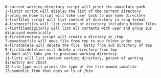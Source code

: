 ~~~~~~~~~~~~~~~~~~~~~~~~~~~~~~~~~~~~~~~~~~~~~~~~~~~~~~~~~~~~~~~~~~~~~~~~~~~~~~~
0-current_working_directory script will print the abosolute path
1-listit script will display the list of the current directory
2-bring_me_home script will take user back to use home directory
3-listfiles script will list content of directory in long format
4-listmorefiles will list content of directory including hidden files
5-listfilesdigitonly will list all contents with user and group IDs displayed numerically
6-firstdirectory script will create a dirctory in /tmp
7-movethatfile will move file from tmp to sub folder under tmp
8-firstdelete will delete the file  betty from sub directory of tmp
9-firstdirdeletion will delete a directory from tmp
10-back will take you to previous working directory
11-lists will list content working directory, parent of working directory and /boot
12-file_type will prints the type of the file named iamafile
13-symbolic_link that does an ls of /bin											
~~~~~~~~~~~~~~~~~~~~~~~~~~~~~~~~~~~~~~~~~~~~~~~~~~~~~~~~~~~~~~~~~~~~~~~~~~~~~~~~ 
